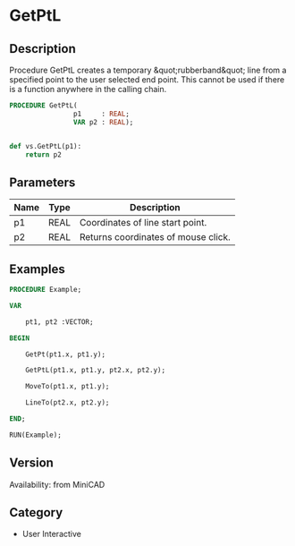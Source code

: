 # GetPtL

## Description
Procedure GetPtL creates a temporary &amp;quot;rubberband&amp;quot; line from a specified point to the user selected end point. This cannot be used if there is a function anywhere in the calling chain.

```pascal
PROCEDURE GetPtL(
				p1     : REAL;
				VAR p2 : REAL);
```

```python

def vs.GetPtL(p1):
    return p2
```

## Parameters
|Name|Type|Description|
|---|---|---|
|p1|REAL|Coordinates of line start point.|
|p2|REAL|Returns coordinates of mouse click.|

## Examples
```pascal
PROCEDURE Example;

VAR

	pt1, pt2 :VECTOR;

BEGIN

	GetPt(pt1.x, pt1.y);

	GetPtL(pt1.x, pt1.y, pt2.x, pt2.y);

	MoveTo(pt1.x, pt1.y);

	LineTo(pt2.x, pt2.y);

END;

RUN(Example);
```

## Version
Availability: from MiniCAD
## Category
* User Interactive

